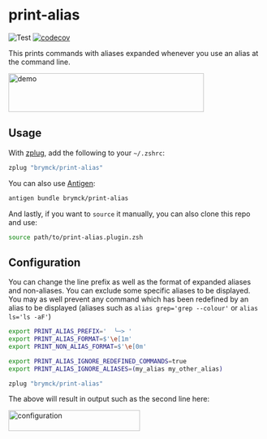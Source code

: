 print-alias
===========

![Test](https://github.com/brymck/print-alias/workflows/Test/badge.svg)
[![codecov](https://codecov.io/gh/brymck/print-alias/branch/master/graph/badge.svg)](https://codecov.io/gh/brymck/print-alias)

This prints commands with aliases expanded whenever you use an alias at the command line.

<img height="76" width="385" alt="demo" src="images/demo.png">

Usage
-----

With [zplug](https://github.com/zplug/zplug), add the following to your `~/.zshrc`:

```zsh
zplug "brymck/print-alias"
```

You can also use [Antigen](https://github.com/zsh-users/antigen):

```zsh
antigen bundle brymck/print-alias
```

And lastly, if you want to `source` it manually, you can also clone this repo and use:

```zsh
source path/to/print-alias.plugin.zsh
```

Configuration
-------------

You can change the line prefix as well as the format of expanded aliases and non-aliases.
You can exclude some specific aliases to be displayed.
You may as well prevent any command which has been redefined by an alias to be displayed (aliases such as `alias grep='grep --colour'` or `alias ls='ls -aF'`)

```zsh
export PRINT_ALIAS_PREFIX='  ╰─> '
export PRINT_ALIAS_FORMAT=$'\e[1m'
export PRINT_NON_ALIAS_FORMAT=$'\e[0m'

export PRINT_ALIAS_IGNORE_REDEFINED_COMMANDS=true
export PRINT_ALIAS_IGNORE_ALIASES=(my_alias my_other_alias)

zplug "brymck/print-alias"
```

The above will result in output such as the second line here:

<img height="41" width="259" alt="configuration" src="images/configuration.png">

